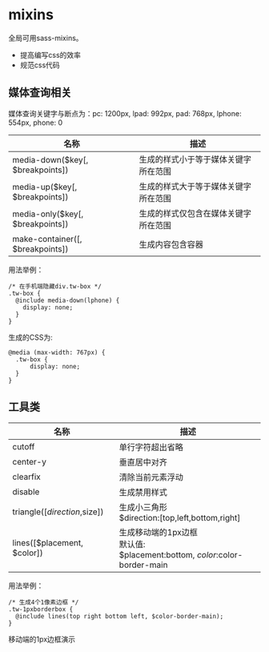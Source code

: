 # mixins

全局可用sass-mixins。
+ 提高编写css的效率
+ 规范css代码

## 媒体查询相关

媒体查询关键字与断点为：pc: 1200px, lpad: 992px, pad: 768px, lphone: 554px, phone: 0
<br>

| 名称 | 描述 |
| ----- | ----- |
| media-down($key[, $breakpoints]) | 生成的样式小于等于媒体关键字所在范围 |
| media-up($key[, $breakpoints]) | 生成的样式大于等于媒体关键字所在范围 |
| media-only($key[, $breakpoints]) | 生成的样式仅包含在媒体关键字所在范围 |
| make-container([, $breakpoints]) | 生成内容包含容器 |

用法举例：
```
/* 在手机端隐藏div.tw-box */
.tw-box {
  @include media-down(lphone) {
    display: none;
  }
}
```

生成的CSS为:
```
@media (max-width: 767px) {
  .tw-box {
      display: none;
  }
}
```

## 工具类
| 名称 | 描述 |
| ----- | ----- |
| cutoff | 单行字符超出省略 |
| center-y | 垂直居中对齐 |
| clearfix | 清除当前元素浮动 |
| disable | 生成禁用样式 |
| triangle([$direction,$size]) | 生成小三角形<br>$direction:[top,left,bottom,right] |
| lines([$placement, $color]) | 生成移动端的1px边框<br>默认值:<br>$placement:bottom, $color:$color-border-main |

用法举例：
```
/* 生成4个1像素边框 */
.tw-1pxborderbox {
  @include lines(top right bottom left, $color-border-main);
}
```

<div class="tw-1pxborderbox">移动端的1px边框演示</div>
